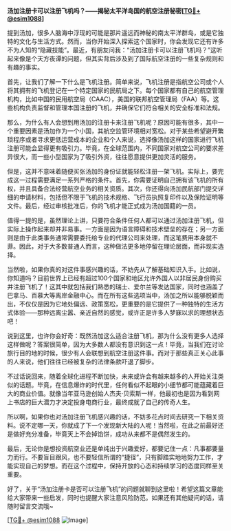 **汤加注册卡可以注册飞机吗？——揭秘太平洋岛国的航空注册秘密[[TG💪+ @esim1088](https://t.me/s/esim1088)]**

提到汤加，很多人脑海中浮现的可能是那片遥远而神秘的南太平洋群岛，或是它独特的文化与生活方式。然而，当你开始深入探索这个国家时，你会发现它还有许多不为人知的“隐藏技能”。最近，有朋友问我：“汤加注册卡可以注册飞机吗？”这听起来像是个天方夜谭的问题，但其实背后涉及到了国际航空注册的一些复杂规则和有趣的事实。

首先，让我们了解一下什么是飞机注册。简单来说，飞机注册是指航空公司或个人将其拥有的飞机登记在一个特定国家的民航局之下。每个国家都有自己的航空管理机构，比如中国的民用航空局（CAAC），美国的联邦航空管理局（FAA）等。这些机构负责监督和管理本国注册的飞机，并确保它们符合相关的安全标准和法规。

那么，为什么有人会想到用汤加的注册卡来注册飞机呢？原因可能有很多，其中一个重要因素是汤加作为一个小国，其航空监管环境相对宽松。对于某些希望避开繁琐程序或者寻求更低运营成本的企业和个人来说，选择像汤加这样的国家进行飞机注册可能会显得更有吸引力。毕竟，在全球范围内，不同国家对航空公司的要求差异很大，而一些小型国家为了吸引外资，往往愿意提供更加灵活的服务。

但是，这并不意味着随便买张汤加的身份证就能轻松注册一架飞机。实际上，要完成这一过程需要满足一系列严格的条件。首先，你需要证明自己拥有该飞机的所有权，并且具备合法经营航空业务的相关资质。其次，你还得向汤加民航部门提交详细的申请材料，包括但不限于飞机的技术规格、飞行员执照复印件以及保险证明等文件。最后，经过审核批准后，你的飞机才能正式成为汤加国籍的一员。

值得一提的是，虽然理论上讲，只要符合条件任何人都可以通过汤加注册飞机，但实际上操作起来却并非易事。一方面是因为语言障碍和技术壁垒的存在；另一方面则是由于此类事务通常需要委托给专业的代理公司来处理，而这笔费用本身就不菲。因此，对于大多数普通人而言，这种做法更多地停留在理论层面，而非现实选择。

当然啦，如果你真的对这件事感兴趣的话，不妨先从了解基础知识入手。比如说，你知道吗？目前世界上已经有超过100个国家和地区允许外国人以非居民身份购买并注册飞机了！这其中就包括我们熟悉的瑞士、爱尔兰等发达国家，同时也涵盖了巴拿马、百慕大等离岸金融中心。而在所有这些选项当中，汤加之所以能够脱颖而出，不仅仅是因为它地处偏远、政策宽松，更重要的是它提供了一种独特的生活方式体验——那种远离尘嚣、亲近自然的感觉，或许正是许多人梦寐以求的理想状态吧！

说到这里，也许你会好奇：既然汤加这么适合注册飞机，那为什么没有更多人选择这样做呢？答案很简单，因为大多数人都没有意识到这一点！毕竟，当我们在讨论旅行目的地的时候，很少有人会联想到航空注册这件事。而对于那些真正关心此事的人来说，他们往往已经被复杂的法律条款吓退了脚步。

不过话说回来，随着全球化进程不断加快，未来或许会有越来越多的人开始关注类似的话题。毕竟，在信息爆炸的时代里，任何看似不起眼的小细节都可能蕴藏着巨大的商业价值。就像当年亚马逊创始人杰夫·贝索斯一样，他最初也是因为看到网上书店的巨大潜力才决定投身电商行业，最终成就了自己的传奇人生。

所以啊，如果你也对汤加注册飞机感兴趣的话，不妨多花点时间去研究一下相关资料。说不定哪一天，你就成了下一个发现新大陆的人呢！当然啦，在此之前最好还是做好充分准备，毕竟天上不会掉馅饼，成功从来都不是偶然发生的。

最后，无论你是想投资航空业还是单纯出于兴趣爱好，都要记住一点：凡事都要量力而行。不要盲目跟风，也不要轻信所谓的“捷径”，只有脚踏实地地努力工作，才能实现自己的梦想。而在这个过程中，保持开放的心态和持续学习的态度同样至关重要。

好了，关于“汤加注册卡是否可以注册飞机”的问题就聊到这里啦！希望这篇文章能给大家带来一些启发，同时也提醒大家注意风险防范。如果还有其他疑问的话，请随时留言交流哦~

[[TG💪+ @esim1088](https://t.me/s/esim1088) ![Image](https://i.postimg.cc/4NQfJmqS/Snipaste-2025-05-13-00-14-12.png)]